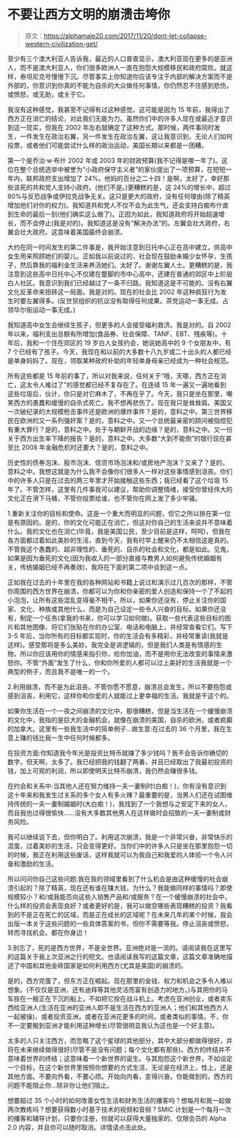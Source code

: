 # 不要让西方文明的崩溃击垮你

> 原文：<https://alphamale20.com/2017/11/20/dont-let-collapse-western-civilization-get/>

至少有三个澳大利亚人告诉我，最近的人口普查显示，澳大利亚现在更多的是亚洲人，而不是澳大利亚人，你们很多欧洲人一直在抱怨大规模移民和政府腐败。就这样，泰坦尼克号慢慢下沉。尽管事实上你知道你应该专注于内部的解决方案而不是外部的，你意识到你真的不能为自杀的大众做任何事情，你仍然忍不住感到悲伤，或愤怒，或无助，或关于它。

我没有这种感觉，我甚至不记得有过这种感觉。这可能是因为 15 年前，我得出了西方正在消亡的结论，对此我们无能为力。虽然你们中的许多人现在或最近才意识到这一现实，但我在 2002 年左右就确定了这种方式。那时候，两件事同时发生，一件发生在政治右翼，另一件发生在政治左翼，这让我意识到，无论人们如何投票，或者他们可能尝试什么样的政治运动，美国长期以来都是一团糟。

第一个是乔治·w·布什 2002 年或 2003 年的财政预算(我不记得是哪一年了)。这位在整个总统选举中被誉为“小政府保守主义者”的家伙提出了一项预算，在短短一年内，联邦政府支出增加了 24%。他妈的百分之二十四！是啊，太好了，幸好那些该死的共和党人支持小政府。(他们不是。)更糟糕的是，这 24%的增长中，超过 80%与反恐战争或伊拉克战争无关。这只是更大的政府，没有任何理由(除了精英增加他们对你的权力)。我知道共和党人不仅不会为此生气，还会支持白痴布什直到生命的最后一刻(他们确实这么做了)。正因为如此，我知道政府将开始超速增长，而不会停止(我是对的)。我知道这是没有“解决办法”的。左翼会壮大政府，右翼会壮大政府。这意味着美国最终会崩溃。

大约在同一时间发生的第二件事是，我开始注意到日托中心正在高中建立，供高中女生用来照顾她们的婴儿。正如我以前说过的，社会现在鼓励未婚少女怀孕，生孩子，然后靠我的福利金生活来养活她们。太好了。谢谢左翼人士。更糟糕的是，我注意到这些高中日托中心不仅建在蹩脚的市中心高中，还建在普通的郊区中上阶层白人社区。我意识到我们已经越过了一条不归路。我知道这是不可能的。没有右翼文化反革命来扭转这一局面。我是对的。现在的社会比 2002 年这种疯狂行为发生时要左翼得多。(反世贸组织的抗议没有取得任何成果。茶党运动一事无成。占领华尔街运动一事无成。)

我知道高中女生会继续生孩子，但更多的人会接受福利救济。我是对的。自 2002 年以来，福利支出总额有所增加(食品券、社会保障、TANF、EBT、残疾等)。十年后，我和一个住在郊区的 19 岁白人女孩约会，她说她高中的 9 个女朋友中，有 7 个已经有了孩子。今天，我现在和以前的大多数十八九岁或二十出头的人都已经是单身妈妈了。现在，领取某种政府补助的年轻单身母亲已经成为一种社会规范。

所有这些都是 15 年前的事了，所以对我来说，任何关于“哦，天哪，西方正在消亡，这太令人难过了”的感觉都已经不复存在了。在连续 15 年一遍又一遍地看到这些垃圾后，伙计，你只是对它麻木了，不再在乎了。今天，我只是坐在那里，嘲笑西方的愚蠢和缓慢的自杀式死亡。我不想再悲伤了。现在我只是耸耸肩。美国又一次破纪录的大规模枪击事件还是欧洲的爆炸事件？是的，意料之中。第三世界移民在欧洲的又一系列强奸案？是的，意料之中。又一个总统最亲密的顾问被指控犯有重大罪行？是的，意料之中。处于与朝鲜开战的边缘？是的，意料之中。又一份关于西方出生率下降的报告？是的，意料之中。大多数“大到不能倒”的银行现在甚至比 2008 年金融危机时还要大？是的，意料之中。

历史性的债券泡沫、股市泡沫、信贷市场泡沫和/或房地产泡沫？又来了？是的，意料之中。我想这就是为什么我不会像你们很多人一样对这些事情感到沮丧。你们中的许多人只是在过去的两三年里才开始接触这些东西；我已经看了这个垃圾 15 年了。不管怎样，这里有几件事我可以建议，帮助你调整情绪，接受你曾经伟大的文化正在滑下马桶，不管你投票给谁，也不管你在网上发了多少牢骚。

1.重新关注你的目标和使命。这是一个重大而明显的问题，但它之所以排在第一位是有原因的。是的，你的文化可能正在消亡，但这对你自己的生活来说并不意味着什么。我的文化也在消亡(毕竟，我是美国公民，至少目前是这样，呵呵)，但我在各方面都过着如此美妙的生活，直到今天，我有时早上醒来仍不太相信这是真的。不管我这个愚蠢的、超非理性的、垂死的、自杀的社会和文化，都是如此。见鬼，如果是因为垂死的文化(因为我收入的一部分直接与教男人如何避免传统婚姻有关，传统婚姻已经不再奏效)，我将在下面的第二项中谈到这一点。

正如我在过去的十年里在我的各种网站和书籍上说过和演示过几百次的那样，不管你周围的西方世界在崩溃，你都可以为你和你亲密的爱人创造和保持一个了不起的小泡泡，让所有这些混乱变得毫不相干。所以，如果你还没有，停止关注你的国家、文化、种族或其他什么，而是为自己设定一些令人兴奋的目标。如果你还没有，制定一个任务(拿我的书来，你可以学习如何做)。获取一些代表这些目标的图片和其他图像，将它们张贴在你的办公室、电话和电脑上，并经常查看它们。写下 3-5 年后，当你所有的目标都实现时，你的生活会有多精彩，并经常重读(我就是这样)。感受那将是多么美妙。我完全是讲逻辑的，但是我们人类是有情感的生物，所以你应该用你的情感来指引你，给你加油，而不是用你无法改变的事情来激怒你。不管“外面”发生了什么，你和你所爱的人都可以过上美好的生活我就是一个典型的例子，而且我不是唯一的一个。

2.利用崩溃，而不是为此沮丧。不管你愿不愿意，崩溃总会发生，所以不要抱怨或感到沮丧，利用它，这样你和你爱的人就能过上更幸福的生活。我就是干这个的。

如果你生活在一个一夜之间崩溃的文化中，那很糟糕，但是当生活在一个缓慢崩溃的文化中，我指的是巨大的金融机会，就像在崩溃的美国，自杀的欧洲，或者疯癫的加拿大。这里有一些我生活中的简单例子...做生意:在过去的 36 个月里，我在生意上赚的钱比我一生中任何时候都多。

在投资方面:你知道我今年光是投资比特币就赚了多少钱吗？我不会告诉你确切的数字，但天啊，太多了。我已经把我的钱翻了两番，并且已经取出了我最初投资的钱，加上可观的利润，所以即使明天比特币崩溃，我仍然会赚很多钱。

在约会和关系中:当其他人还在努力维持一夫一妻制时(白痴！)，你有没有意识到这十年来和我发生过关系的多个女人有多火辣？最重要的是，当男人们还在试图维持传统的一夫一妻制婚姻时(大白痴！)，我找到了一个我想与之安定下来的女人，而且我也过得很愉快……没有大多数其他男人在这样做时会招致的一夫一妻制或财务风险。

我可以继续说下去，但你明白了。利用这次崩溃，我是一个非常兴奋，非常快乐的混蛋，过着美妙的生活，只会变得更好。当你们中的许多人只是坐在那里抱怨一切的时候，我正在利用这些废话，这样我就可以为我自己和我爱的人体验一个令人兴奋和激励的生活。

所以问问你自己这些问题:我在我的领域里看到了什么机会是由这种缓慢的社会崩溃引起的？除了精英，现在还有谁在赚大钱，为什么？我能做同样的事情吗？即使规模较小？和/或我能否向这些人销售产品和/或服务？在一个缓慢崩溃的社会中，什么样的投资会表现良好？或者更好的是，我可以做空哪些表现糟糕的投资？我看到的不是正在死亡的区域，而是正在成长的区域呢？在未来几年的某个时候，我会出版一本关于这些问题的一些具体答案的书，但你不需要等我。停止沮丧或愤怒，转而寻找机会。都在你身边！

3.别忘了，死的是西方世界，不是全世界。亚洲绝对是一流的。请阅读我在这里写的这篇关于我上次亚洲之行的短文。也请阅读我写的这篇文章，这篇文章准确地描述了中国和其他金砖国家是如何利用西方(尤其是美国)的崩溃的。

是的，西方完蛋了，但东方正在崛起。现在那里的金钱、权力和机会之多令人难以想象。(不仅仅是亚洲，还有迪拜等其他灵活而富有创造力的地方。)与其把你的马车拴在一艘正在下沉的船上，不如把它拴在战斗机上。考虑在亚洲创业，或者卖东西给亚洲人(生活在亚洲的亚洲人即不是生活在西方的亚洲人；他们和其他西方人一起被操)，或者投资亚洲，或者在亚洲花更多的时间，或者类似的事情。不，你不一定要搬到亚洲才能利用这种增长(尽管很明显我认为这也是一个好主意)。

太多的人只关注西方，而忽略了这个星球的其他部分，其中大部分都做得很好，并将在未来继续做得很好(尽管不是没有问题；每个文化都有那些)。西方的终结并不意味着世界的终结；这意味着一个新世界的诞生。与其抱怨这个新世界，不如设定一个目标，在这个新世界里按照你想要的方式生活，无论是在经济上，性上，还是其他方面。不要向外看，不要心烦。开始向内看，变得兴奋。你能做到的。西方的问题不能阻止你…除非你让他们阻止。

想要超过 35 个小时的如何改善女性生活和财务生活的播客吗？想每月和我一起做两次教练吗？想要获得数小时基于技术的视频和音频？SMIC 计划是一个每月一次的播客和辅导计划，只要你注册，你就可以获得大量独家的、仅限会员的 Alpha 2.0 内容，并且你可以随时取消。详情请点击此处。